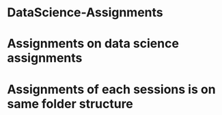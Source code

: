 # DataScience-Assignments
# Assignments on data science assignments
# Assignments of each sessions is on same folder structure
